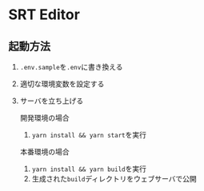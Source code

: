 # SRT Editor

## 起動方法

1. `.env.sample`を`.env`に書き換える
1. 適切な環境変数を設定する
1. サーバを立ち上げる

   開発環境の場合

   1. `yarn install && yarn start`を実行

   本番環境の場合

   1. `yarn install && yarn build`を実行
   1. 生成された`build`ディレクトリをウェブサーバで公開
